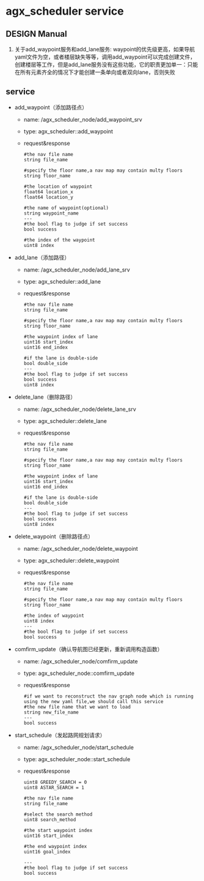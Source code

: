 # agx_scheduler service
## DESIGN Manual
1. 关于add_waypoint服务和add_lane服务:
waypoint的优先级更高，如果导航yaml文件为空，或者楼层缺失等等，调用add_waypoint可以完成创建文件，创建楼层等工作，但是add_lane服务没有这些功能，它的职责更加单一：只能在所有元素齐全的情况下才能创建一条单向或者双向lane，否则失败

## service
- add_waypoint（添加路径点）
    - name: /agx_scheduler_node/add_waypoint_srv
    
    - type: agx_scheduler::add_waypoint
    
    - request&response
    
      ```
      #the nav file name
      string file_name
      
      #specify the floor name,a nav map may contain multy floors
      string floor_name
      
      #the location of waypoint
      float64 location_x
      float64 location_y
      
      #the name of waypoint(optional)
      string waypoint_name
      ---
      #the bool flag to judge if set success
      bool success
      
      #the index of the waypoint
      uint8 index
      ```
    
      
    
- add_lane（添加路径）
    - name: /agx_scheduler_node/add_lane_srv
    
    - type: agx_scheduler::add_lane
    
    - request&response
    
      ```
      #the nav file name
      string file_name
      
      #specify the floor name,a nav map may contain multy floors
      string floor_name
      
      #the waypoint index of lane
      uint16 start_index
      uint16 end_index
      
      #if the lane is double-side
      bool double_side
      ---
      #the bool flag to judge if set success
      bool success
      uint8 index
      ```
    
      
    
- delete_lane（删除路径）
    - name: /agx_scheduler_node/delete_lane_srv
    
    - type: agx_scheduler::delete_lane
    
    - request&response
    
      ```
      #the nav file name
      string file_name
      
      #specify the floor name,a nav map may contain multy floors
      string floor_name
      
      #the waypoint index of lane
      uint16 start_index
      uint16 end_index
      
      #if the lane is double-side
      bool double_side
      ---
      #the bool flag to judge if set success
      bool success
      uint8 index
      ```
    
      
    
- delete_waypoint（删除路径点）
    - name: /agx_scheduler_node/delete_waypoint
    
    - type: agx_scheduler::delete_waypoint
    
    - request&response
    
      ```
      #the nav file name
      string file_name
      
      #specify the floor name,a nav map may contain multy floors
      string floor_name
      
      #the index of waypoint
      uint8 index
      ---
      #the bool flag to judge if set success
      bool success
      ```
    
      
    
- comfirm_update（确认导航图已经更新，重新调用构造函数）
    - name: /agx_scheduler_node/comfirm_update
    
    - type: agx_scheduler_node::comfirm_update
    
    - request&response
    
      ```
      #if we want to reconstruct the nav graph node which is running using the new yaml file,we should call this service
      #the new file name that we want to load
      string new_file_name
      ---
      bool success
      ```

- start_schedule（发起路网规划请求）
  - name: /agx_scheduler_node/start_schedule

  - type: agx_scheduler_node::start_schedule

  - request&response

    ```
    uint8 GREEDY_SEARCH = 0
    uint8 ASTAR_SEARCH = 1
    
    #the nav file name
    string file_name
    
    #select the search method
    uint8 search_method
    
    #the start waypoint index
    uint16 start_index
    
    #the end waypoint index
    uint16 goal_index
    
    ---
    #the bool flag to judge if set success
    bool success
    ```
    

